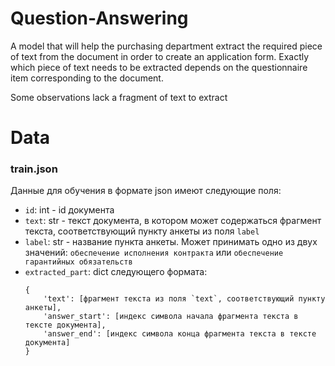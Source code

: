 # Question-Answering
A model that will help the purchasing department extract
the required piece of text from the document in order to create an application form. Exactly which piece of text needs to be extracted depends on the questionnaire item corresponding to the document.

Some observations lack a fragment of text to extract


# Data

### train.json 
Данные для обучения в формате json имеют следующие поля:
- `id`: int - id документа
-  `text`: str - текст документа, в котором может содержаться фрагмент текста, соответствующий пункту анкеты из поля `label`
- `label`: str - название пункта анкеты. Может принимать одно из двух значений: `обеспечение исполнения контракта` или `обеспечение гарантийных обязательств`
- `extracted_part`: dict следующего формата:
    ```
    {
        'text': [фрагмент текста из поля `text`, соответствующий пункту анкеты], 
        'answer_start': [индекс символа начала фрагмента текста в тексте документа],
        'answer_end': [индекс символа конца фрагмента текста в тексте документа]
    }
   ```
